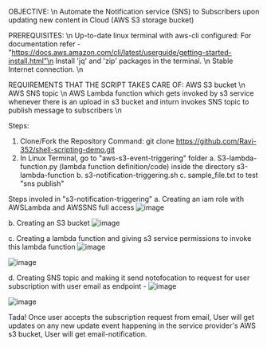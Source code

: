 OBJECTIVE: \n
Automate the Notification service (SNS) to Subscribers upon updating new content in Cloud (AWS S3 storage bucket)

PREREQUISITES: \n
Up-to-date linux terminal with aws-cli configured: For documentation refer - "https://docs.aws.amazon.com/cli/latest/userguide/getting-started-install.html"\n
Install 'jq' and 'zip' packages in the terminal. \n
Stable Internet connection. \n


REQUIREMENTS THAT THE SCRIPT TAKES CARE OF:
AWS S3 bucket \n
AWS SNS topic \n
AWS Lambda function which gets invoked by s3 service whenever there is an upload in s3 bucket and inturn invokes SNS topic to publish message to subscribers \n


Steps:
1. Clone/Fork the Repository
Command: git clone https://github.com/Ravi-352/shell-scripting-demo.git
2. In Linux Terminal, go to "aws-s3-event-triggering" folder
  a. S3-lambda-function.py (lambda function definition/code) inside the directory s3-lambda-function
  b. s3-notification-triggering.sh
  c. sample_file.txt to test "sns publish"

Steps involed in "s3-notification-triggering"
  a. Creating an iam role with AWSLambda and AWSSNS full access
  ![image](https://github.com/Ravi-352/shell-scripting-demo/assets/91112573/f4bbb90b-4e99-4e3a-836d-af77b039d00a)

  b. Creating an S3 bucket
  ![image](https://github.com/Ravi-352/shell-scripting-demo/assets/91112573/18be5967-c43e-4f75-b70e-74a6815e2719)

  c. Creating a lambda function and giving s3 service permissions to invoke this lambda function
  ![image](https://github.com/Ravi-352/shell-scripting-demo/assets/91112573/a0592c18-22e1-4d34-982e-e8cff15da16e)

  ![image](https://github.com/Ravi-352/shell-scripting-demo/assets/91112573/c891cf75-5f43-4d8a-8c65-ac618eb886d0)

  d. Creating SNS topic and making it send notofocation to request for user subscription with user email as endpoint - 
  ![image](https://github.com/Ravi-352/shell-scripting-demo/assets/91112573/8fde798f-9a78-42dc-9994-22735cf37034)

  ![image](https://github.com/Ravi-352/shell-scripting-demo/assets/91112573/31d7c1aa-5894-48b8-b7b4-305461b9cf16)

Tada! Once user accepts the subscription request from email, User will get updates on any new update event happening in the service provider's AWS s3 bucket, 
User will get email-notification.






